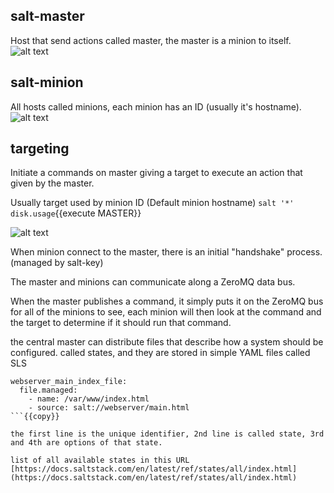 ## salt-master
Host that send actions called master, the master is a minion to itself.
![alt text](https://docs.saltstack.com/en/getstarted/images/master.png "salt-master")

## salt-minion
All hosts called minions, each minion has an ID (usually it's hostname).
![alt text](https://docs.saltstack.com/en/getstarted/images/minions.png "salt-minion")

## targeting
Initiate a commands on master giving a target to execute an action that  given by the master.

Usually target used by minion ID (Default minion hostname)
`salt '*' disk.usage`{{execute MASTER}}

![alt text](https://docs.saltstack.com/en/getstarted/images/remote-exe.png "remote-exe")

When minion connect to the master, there is an initial "handshake" process. (managed by salt-key)

The master and minions can communicate along a ZeroMQ data bus.

When the master publishes a command, it simply puts it on the ZeroMQ bus for all of the minions to see, each minion will then look at the command and the target to determine if it should run that command.


the central master can distribute files that describe how a system should be configured. called states, and they are stored in simple YAML files called SLS

```
webserver_main_index_file:
  file.managed:
    - name: /var/www/index.html
    - source: salt://webserver/main.html
```{{copy}}

the first line is the unique identifier, 2nd line is called state, 3rd and 4th are options of that state.

list of all available states in this URL [https://docs.saltstack.com/en/latest/ref/states/all/index.html](https://docs.saltstack.com/en/latest/ref/states/all/index.html)
